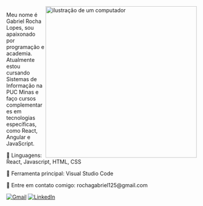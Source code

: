 <img src="https://raw.githubusercontent.com/MicaelliMedeiros/micaellimedeiros/master/image/computer-illustration.png" alt="ilustração de um computador" min-width="400px" max-width="400px" width="400px" align="right">

<p align="left"> 
  Meu nome é Gabriel Rocha Lopes, sou apaixonado por programação e academia.<br>
  Atualmente estou cursando Sistemas de Informação na PUC Minas e faço cursos complementares em tecnologias específicas, como React, Angular e JavaScript.
</p>

<p align="left">
  🦄 Linguagens: React, Javascript, HTML, CSS
</p>

<p align="left">
  💼 Ferramenta principal: Visual Studio Code
</p>

<p align="left">
  📨 Entre em contato comigo: rochagabriel125@gmail.com
</p>

<p align="left">
  <a href="#" title="Gmail">
  <img src="https://img.shields.io/badge/-Gmail-FF0000?style=flat-square&labelColor=FF0000&logo=gmail&link=LINK-DO-SEU-GMAIL" alt="Gmail"/></a>
  <a href="#" title="LinkedIn">
  <img src="https://img.shields.io/badge/-Linkedin-0e76a8?style=flat-square&logo=Linkedin&logoColor=white&link=https://www.linkedin.com/in/gabrielrhl/" alt="LinkedIn"/></a>
</p>

